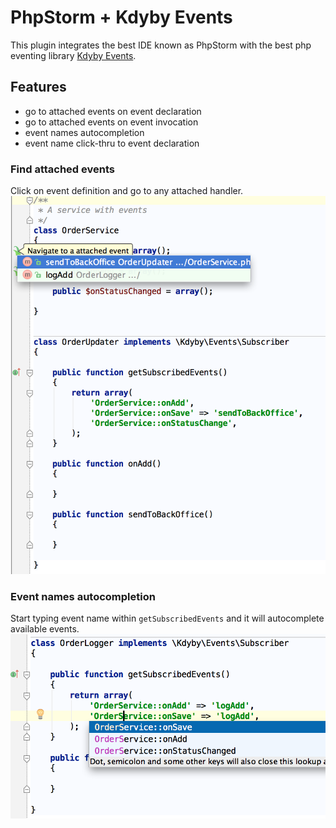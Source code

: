 # PhpStorm + Kdyby Events

This plugin integrates the best IDE known as PhpStorm with the best php eventing library [Kdyby Events](https://github.com/Kdyby/Events).


## Features
- go to attached events on event declaration
- go to attached events on event invocation
- event names autocompletion
- event name click-thru to event declaration


### Find attached events
Click on event definition and go to any attached handler.
![screenshot01](doc/screenshot01.png)


### Event names autocompletion
Start typing event name within `getSubscribedEvents` and it will autocomplete available events.
![screenshot02](doc/screenshot02.png)

